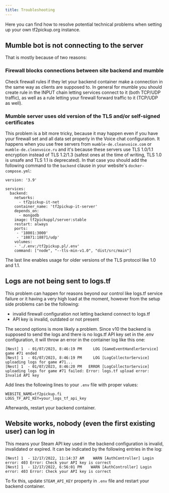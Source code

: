 ```yaml
---
title: Troubleshooting
---
```


Here you can find how to resolve potential technical problems when setting up your own tf2pickup.org instance.

## Mumble bot is not connecting to the server

That is mostly because of two reasons:

### Firewall blocks connections between site backend and mumble

Check firewall rules if they let your backend container make a connection in the same way as clients are supposed to. In general for mumble you should create rule in the INPUT chain letting services connect to it (both TCP/UDP traffic), as well as a rule letting your firewall forward traffic to it (TCP/UDP as well).

### Mumble server uses old version of the TLS and/or self-signed certificates

This problem is a bit more tricky, because it may happen even if you have your firewall set and all data set properly in the Voice chat configuration. It happens when you use free servers from `mumble-de.cleanvoice.com` or `mumble-de.cleanvoice.ru` and it's because these servers use TLS 1.0/1.1 encryption instead of TLS 1.2/1.3 (safest ones at the time of writing, TLS 1.0 is unsafe and TLS 1.1 is deprecated).
In that case you should add the following command to the `backend` clause in your website's `docker-compose.yml`:

```docker-compose
version: '3.9'

services:
  backend:
    networks:
      - tf2pickup-it-net
    container_name: 'tf2pickup-it-server'
    depends_on:
      - mongodb
    image: tf2pickuppl/server:stable
    restart: always
    ports:
     - '18001:3000'
     - '18871:18871/udp'
    volumes:
    - './.env:/tf2pickup.pl/.env'
    command: ["node", "--tls-min-v1.0", "dist/src/main"]
```

The last line enables usage for older versions of the TLS protocol like 1.0 and 1.1.

## Logs are not being sent to logs.tf

This problem can happen for reasons beyond our control like logs.tf service failure or it having a very high load at the moment, however from the setup side problems can be the following:

- invalid firewall configuration not letting backend connect to logs.tf
- API key is invalid, outdated or not present

The second options is more likely a problem. Since v10 the backend is supposed to send the logs and there is no logs.tf API key set in the .env configuration, it will throw an error in the container log like this one:

```dockerlog
[Nest] 1  - 01/07/2023, 8:46:19 PM     LOG [GameEventHandlerService] game #71 ended
[Nest] 1  - 01/07/2023, 8:46:19 PM     LOG [LogCollectorService] uploading logs for game #71...
[Nest] 1  - 01/07/2023, 8:46:20 PM   ERROR [LogCollectorService] uploading logs for game #71 failed: Error: logs.tf upload error: Invalid API key
```

Add lines the following lines to your `.env` file with proper values:

```env
WEBSITE_NAME=tf2pickup.fi
LOGS_TF_API_KEY=your_logs_tf_api_key
```

Afterwards, restart your backend container.

## Website works, nobody (even the first existing user) can log in

This means your Steam API key used in the backend configuration is invalid, invalidated or expired. It can be indicated by the following entries in the log:

```dockerlog
[Nest] 1  - 12/17/2022, 11:14:37 AM    WARN [AuthController] Login error: 403 Error: Check your API key is correct
[Nest] 1  - 12/17/2022, 6:56:01 PM    WARN [AuthController] Login error: 403 Error: Check your API key is correct
```

To fix this, update `STEAM_API_KEY` property in `.env` file and restart your backend container.
